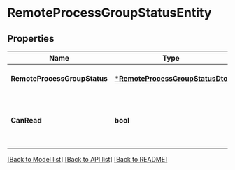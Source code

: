 # RemoteProcessGroupStatusEntity

## Properties
Name | Type | Description | Notes
------------ | ------------- | ------------- | -------------
**RemoteProcessGroupStatus** | [***RemoteProcessGroupStatusDto**](RemoteProcessGroupStatusDTO.md) |  | [optional] [default to null]
**CanRead** | **bool** | Indicates whether the user can read a given resource. | [optional] [default to null]

[[Back to Model list]](../README.md#documentation-for-models) [[Back to API list]](../README.md#documentation-for-api-endpoints) [[Back to README]](../README.md)


